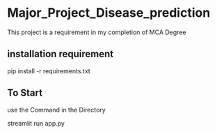# Major_Project_Disease_prediction
 This project is a requirement in my completion of MCA Degree

## installation requirement
 pip install -r requirements.txt

## To Start
 use the Command in the Directory

 streamlit run app.py